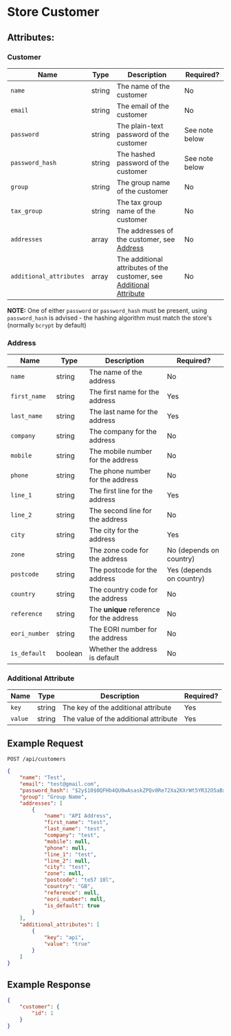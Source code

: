 # Store Customer

## Attributes:

### Customer
| Name                    | Type      | Description                                                                                  | Required?      |
|-------------------------|-----------|----------------------------------------------------------------------------------------------|----------------|
| `name`                  | string    | The name of the customer                                                                     | No             |
| `email`                 | string    | The email of the customer                                                                    | No             |
| `password`              | string    | The plain-text password of the customer                                                      | See note below |
| `password_hash`         | string    | The hashed password of the customer                                                          | See note below |
| `group`                 | string    | The group name of the customer                                                               | No             |
| `tax_group`             | string    | The tax group name of the customer                                                           | No             |
| `addresses`             | array     | The addresses of the customer, see [Address](#address)                                       | No             |
| `additional_attributes` | array     | The additional attributes of the customer, see [Additional Attribute](#additional-attribute) | No             |

**NOTE:** One of either `password` or `password_hash` must be present, using `password_hash` is advised - the hashing algorithm must match the store's (normally `bcrypt` by default)

### Address

| Name           | Type    | Description                              | Required?                |
|----------------|---------|------------------------------------------|--------------------------|
| `name`         | string  | The name of the address                  | No                       |
| `first_name`   | string  | The first name for the address           | Yes                      |
| `last_name`    | string  | The last name for the address            | Yes                      |
| `company`      | string  | The company for the address              | No                       |
| `mobile`       | string  | The mobile number for the address        | No                       |
| `phone`        | string  | The phone number for the address         | No                       |
| `line_1`       | string  | The first line for the address           | Yes                      |
| `line_2`       | string  | The second line for the address          | No                       |
| `city`         | string  | The city for the address                 | Yes                      |
| `zone`         | string  | The zone code for the address            | No (depends on country)  |
| `postcode`     | string  | The postcode for the address             | Yes (depends on country) |
| `country`      | string  | The country code for the address         | No                       |
| `reference`    | string  | The **unique** reference for the address | No                       |
| `eori_number`  | string  | The EORI number for the address          | No                       |
| `is_default`   | boolean | Whether the address is default           | No                       |

### Additional Attribute

| Name    | Type    | Description                           | Required? |
|---------|---------|---------------------------------------|-----------|
| `key`   | string  | The key of the additional attribute   | Yes       |
| `value` | string  | The value of the additional attribute | Yes       |

## Example Request

```http request
POST /api/customers
```

```json lines
{
    "name": "Test",
    "email": "test@gmail.com",
    "password_hash": "$2y$10$0QFHb4QU0wAsaskZPQv0Re72Xa2KXrWt5YR32O5aBxIwc0c41bbwm",
    "group": "Group Name",
    "addresses": [
        {
            "name": "API Address",
            "first_name": "test",
            "last_name": "test",
            "company": "test",
            "mobile": null,
            "phone": null,
            "line_1": "test",
            "line_2": null,
            "city": "test",
            "zone": null,
            "postcode": "te57 10l",
            "country": "GB",
            "reference": null,
            "eori_number": null,
            "is_default": true
        }
    ],
    "additional_attributes": [
        {
            "key": "api",
            "value": "true"
        }
    ]
}
```

## Example Response

```json
{
    "customer": {
        "id": 1
    }
}
```
